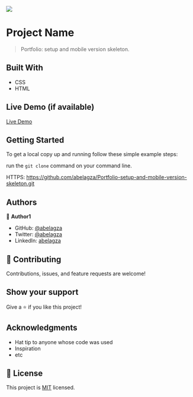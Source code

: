 ![](https://img.shields.io/badge/Microverse-blueviolet)

# Project Name

> Portfolio: setup and mobile version skeleton.


## Built With

- CSS
- HTML

## Live Demo (if available)

[Live Demo](https://www.loom.com/share/903aae2193f646b091b2ede69b1e7fd4)


## Getting Started

To get a local copy up and running follow these simple example steps:

run the `git clone` command on your command line.

HTTPS: https://github.com/abelagza/Portfolio-setup-and-mobile-version-skeleton.git


## Authors

👤 **Author1**

- GitHub: [@abelagza](https://github.com/abelagza)
- Twitter: [@abelagza](https://twitter.com/abelagza)
- LinkedIn: [abelagza](https://linkedin.com/in/abelagza)


## 🤝 Contributing

Contributions, issues, and feature requests are welcome!

## Show your support

Give a ⭐️ if you like this project!

## Acknowledgments

- Hat tip to anyone whose code was used
- Inspiration
- etc

## 📝 License

This project is [MIT](./MIT.md) licensed.
